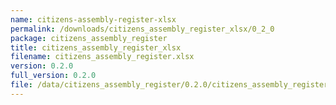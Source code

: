 ```yaml
---
name: citizens-assembly-register-xlsx
permalink: /downloads/citizens_assembly_register_xlsx/0_2_0
package: citizens_assembly_register
title: citizens_assembly_register_xlsx
filename: citizens_assembly_register.xlsx
version: 0.2.0
full_version: 0.2.0
file: /data/citizens_assembly_register/0.2.0/citizens_assembly_register.xlsx
---
```

